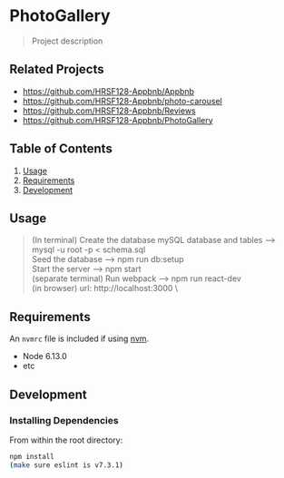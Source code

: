 # PhotoGallery

> Project description

## Related Projects

  - https://github.com/HRSF128-Appbnb/Appbnb
  - https://github.com/HRSF128-Appbnb/photo-carousel
  - https://github.com/HRSF128-Appbnb/Reviews
  - https://github.com/HRSF128-Appbnb/PhotoGallery


## Table of Contents

1. [Usage](#Usage)
1. [Requirements](#requirements)
1. [Development](#development)

## Usage

> (In terminal) Create the database mySQL database and tables --> mysql -u root -p < schema.sql \
> Seed the database --> npm run db:setup \
> Start the server --> npm start \
> (separate terminal) Run webpack --> npm run react-dev \
> (in browser) url: http://localhost:3000 \

## Requirements

An `nvmrc` file is included if using [nvm](https://github.com/creationix/nvm).

- Node 6.13.0
- etc

## Development

### Installing Dependencies

From within the root directory:

```sh
npm install
(make sure eslint is v7.3.1)
```